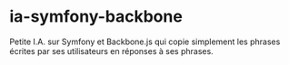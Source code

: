 ia-symfony-backbone
===================

Petite I.A. sur Symfony et Backbone.js qui copie simplement les phrases écrites par ses utilisateurs en réponses à ses phrases.
